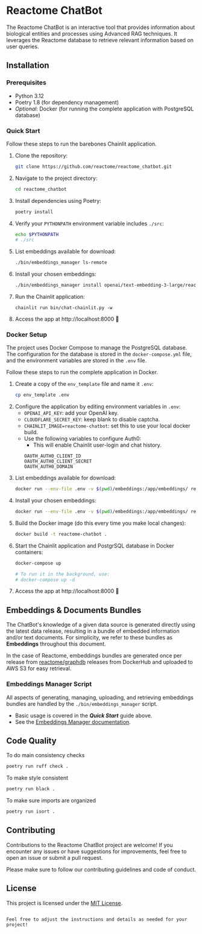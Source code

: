 # Reactome ChatBot

The Reactome ChatBot is an interactive tool that provides information about biological entities and processes using Advanced RAG techniques. It leverages the Reactome database to retrieve relevant information based on user queries.


## Installation

### Prerequisites

- Python 3.12
- Poetry 1.8 (for dependency management)
- _Optional_: Docker (for running the complete application with PostgreSQL database)

### Quick Start

Follow these steps to run the barebones Chainlit application.

1. Clone the repository:
    ```bash
    git clone https://github.com/reactome/reactome_chatbot.git
    ```
2. Navigate to the project directory:
    ```bash
    cd reactome_chatbot
    ```
3. Install dependencies using Poetry:
    ```bash
    poetry install
    ```
4. Verify your `PYTHONPATH` environment variable includes `./src`:
    ```bash
    echo $PYTHONPATH
    # ./src
    ```
5. List embeddings available for download:
    ```bash
    ./bin/embeddings_manager ls-remote
    ```
6. Install your chosen embeddings:
    ```bash
    ./bin/embeddings_manager install openai/text-embedding-3-large/reactome/ReleaseXX
    ```
7. Run the Chainlit application:
    ```
    chainlit run bin/chat-chainlit.py -w
    ```
8. Access the app at http://localhost:8000 🎉

### Docker Setup

The project uses Docker Compose to manage the PostgreSQL database. The configuration for the database is stored in the `docker-compose.yml` file, and the environment variables are stored in the `.env` file.

Follow these steps to run the complete application in Docker.

1. Create a copy of the `env_template` file and name it `.env`:
    ```bash
    cp env_template .env
    ```
2. Configure the application by editing environment variables in `.env`:
    - `OPENAI_API_KEY`: add your OpenAI key.
    - `CLOUDFLARE_SECRET_KEY`: keep blank to disable captcha.
    - `CHAINLIT_IMAGE=reactome-chatbot`: set this to use your local docker build.
    - Use the following variables to configure Auth0:
        + This will enable Chainlit user-login and chat history.
        ```
        OAUTH_AUTH0_CLIENT_ID
        OAUTH_AUTH0_CLIENT_SECRET
        OAUTH_AUTH0_DOMAIN
        ```
3. List embeddings available for download:
    ```bash
    docker run --env-file .env -v $(pwd)/embeddings:/app/embeddings/ reactome-chatbot /bin/bash -c "./bin/embeddings_manager ls-remote"
    ```
4. Install your chosen embeddings:
    ```bash
    docker run --env-file .env -v $(pwd)/embeddings:/app/embeddings/ reactome-chatbot /bin/bash -c "./bin/embeddings_manager install openai/text-embedding-3-large/reactome/ReleaseXX"
    ```
5. Build the Docker image (do this every time you make local changes):
    ```bash
    docker build -t reactome-chatbot .
    ```
6. Start the Chainlit application and PostgrSQL database in Docker containers:
    ```bash
    docker-compose up

    # To run it in the background, use:
    # docker-compose up -d
    ```
7. Access the app at http://localhost:8000 🎉


## Embeddings & Documents Bundles

The ChatBot's knowledge of a given data source is generated directly using the latest data release, resulting in a bundle of embedded information and/or text documents. For simplicity, we refer to these bundles as **Embeddings** throughout this document.

In the case of Reactome, embeddings bundles are generated once per release from [reactome/graphdb](https://hub.docker.com/r/reactome/graphdb) releases from DockerHub and uploaded to AWS S3 for easy retrieval.

### Embeddings Manager Script

All aspects of generating, managing, uploading, and retrieving embeddings bundles are handled by the `./bin/embeddings_manager` script.
- Basic usage is covered in the **_Quick Start_** guide above.
- See the [Embeddings Manager documentation](docs/embeddings_manager.md).


## Code Quality

To do main consistency checks
```bash
poetry run ruff check .
```

To make style consistent

```bash
poetry run black .
```

To make sure imports are organized


```bash
poetry run isort .
```


## Contributing
Contributions to the Reactome ChatBot project are welcome! If you encounter any issues or have suggestions for improvements, feel free to open an issue or submit a pull request.

Please make sure to follow our contributing guidelines and code of conduct.

## License

This project is licensed under the [MIT License](LICENSE).
```

Feel free to adjust the instructions and details as needed for your project!
